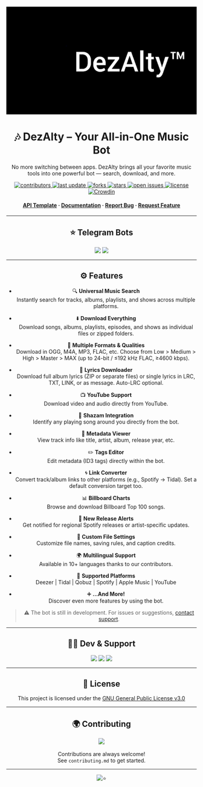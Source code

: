 ![RUN](https://github.com/AmineSoukara/DezAlty-Bot/raw/main/DezAlty/resources/cover_main.gif)

<div align="center">

# 🎶 DezAlty – Your All-in-One Music Bot

No more switching between apps. DezAlty brings all your favorite music tools into one powerful bot — search, download, and more.

<p>
  <a href="https://github.com/AmineSoukara/DezAlty-Bot/graphs/contributors">
    <img src="https://img.shields.io/github/contributors/aminesoukara/DezAlty-Bot" alt="contributors" />
  </a>
  <a href="">
    <img src="https://img.shields.io/github/last-commit/aminesoukara/DezAlty-Bot" alt="last update" />
  </a>
  <a href="https://github.com/AmineSoukara/DezAlty-Bot/network/members">
    <img src="https://img.shields.io/github/forks/aminesoukara/DezAlty-Bot" alt="forks" />
  </a>
  <a href="https://github.com/AmineSoukara/DezAlty-Bot/stargazers">
    <img src="https://img.shields.io/github/stars/aminesoukara/DezAlty-Bot?color=yellow" alt="stars" />
  </a>
  <a href="https://github.com/AmineSoukara/DezAlty-Bot/issues/">
    <img src="https://img.shields.io/github/issues/aminesoukara/DezAlty-Bot?color=purple" alt="open issues" />
  </a>
  <a href="https://github.com/AmineSoukara/DezAlty-Bot/blob/main/LICENSE">
    <img src="https://img.shields.io/github/license/aminesoukara/DezAlty-Bot.svg" alt="license" />
  </a>
  <a href="https://crowdin.com/project/dezalty">
    <img src="https://badges.crowdin.net/dezalty/localized.svg" alt="Crowdin" />
  </a>
</p>

<h4>
  <a href="https://github.com/AmineSoukara/DezAlty-Api">API Template</a>
  <span> · </span>
  <a href="https://github.com/AmineSoukara/DezAlty-Bot">Documentation</a>
  <span> · </span>
  <a href="https://github.com/AmineSoukara/DezAlty-Bot/issues/">Report Bug</a>
  <span> · </span>
  <a href="https://github.com/AmineSoukara/DezAlty-Bot/issues/">Request Feature</a>
</h4>

---

## ⭐️ Telegram Bots

<a href="https://t.me/DezAltyBot"><img src="https://img.shields.io/badge/DezAlty-8000FF?style=flat&logo=telegram&logoColor=white"></a>
<a href="https://t.me/DezAltyXBot"><img src="https://img.shields.io/badge/DezAlty–X-FFFF00?style=flat&logo=telegram&logoColor=white"></a>

---

## ⚙️ Features

- 🔍 **Universal Music Search**  
  Instantly search for tracks, albums, playlists, and shows across multiple platforms.

- ⬇️ **Download Everything**  
  Download songs, albums, playlists, episodes, and shows as individual files or zipped folders.

- 🎵 **Multiple Formats & Qualities**  
  Download in OGG, M4A, MP3, FLAC, etc. Choose from Low > Medium > High > Master > MAX (up to 24-bit / ≤192 kHz FLAC, ≥4600 kbps).

- 📝 **Lyrics Downloader**  
  Download full album lyrics (ZIP or separate files) or single lyrics in LRC, TXT, LINK, or as message. Auto-LRC optional.

- 📺 **YouTube Support**  
  Download video and audio directly from YouTube.

- 🎤 **Shazam Integration**  
  Identify any playing song around you directly from the bot.

- 🧐 **Metadata Viewer**  
  View track info like title, artist, album, release year, etc.

- ✏️ **Tags Editor**  
  Edit metadata (ID3 tags) directly within the bot.

- 🌀 **Link Converter**  
  Convert track/album links to other platforms (e.g., Spotify → Tidal). Set a default conversion target too.

- 📊 **Billboard Charts**  
  Browse and download Billboard Top 100 songs.

- 🔔 **New Release Alerts**  
  Get notified for regional Spotify releases or artist-specific updates.

- 📂 **Custom File Settings**  
  Customize file names, saving rules, and caption credits.

- 🌍 **Multilingual Support**  
  Available in 10+ languages thanks to our contributors.

- 🎵 **Supported Platforms**  
  Deezer | Tidal | Qobuz | Spotify | Apple Music | YouTube

- ➕ **...And More!**  
  Discover even more features by using the bot.

> ⚠️ The bot is still in development. For issues or suggestions, [contact support](https://t.me/DezAltySupport).

---

## 👨‍💻 Dev & Support

<a href="https://bio.link/aminesoukara"><img src="https://img.shields.io/badge/@AmineSoukara-000000?style=flat&logo=messenger&logoColor=white&logoWidth=100"></a>
<a href="https://t.me/DezAltySupport"><img src="https://img.shields.io/badge/Group-FF0000?style=flat&logo=telegram&logoColor=white&logoWidth=100"></a>
<a href="https://t.me/DezAlty"><img src="https://img.shields.io/badge/Channel-FF0000?style=flat&logo=telegram&logoColor=white&logoWidth=100"></a>

---

## 📝 License

This project is licensed under the [GNU General Public License v3.0](https://github.com/AmineSoukara/DezAlty-Bot/blob/main/LICENSE)

---

## 🌍 Contributing

<a href="https://github.com/AmineSoukara/DezAlty-Bot/graphs/contributors">
  <img src="https://contrib.rocks/image?repo=aminesoukara/DezAlty-Bot" />
</a>

Contributions are always welcome!  
See `contributing.md` to get started.

---

![⭐️](https://telegra.ph/file/b132a131aabe2106bd335.gif)

</div>
